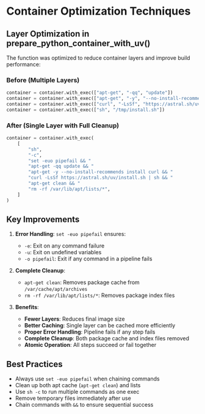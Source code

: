 # Container Optimization Techniques

## Layer Optimization in prepare_python_container_with_uv()

The function was optimized to reduce container layers and improve build performance:

### Before (Multiple Layers)
```python
container = container.with_exec(["apt-get", "-qq", "update"])
container = container.with_exec(["apt-get", "-y", "--no-install-recommends", "install", "curl"])
container = container.with_exec(["curl", "-LsSf", "https://astral.sh/uv/install.sh", "-o", "/tmp/install.sh"])
container = container.with_exec(["sh", "/tmp/install.sh"])
```

### After (Single Layer with Full Cleanup)
```python
container = container.with_exec(
    [
        "sh",
        "-c",
        "set -euo pipefail && "
        "apt-get -qq update && "
        "apt-get -y --no-install-recommends install curl && "
        "curl -LsSf https://astral.sh/uv/install.sh | sh && "
        "apt-get clean && "
        "rm -rf /var/lib/apt/lists/*",
    ]
)
```

## Key Improvements

1. **Error Handling**: `set -euo pipefail` ensures:
   - `-e`: Exit on any command failure
   - `-u`: Exit on undefined variables
   - `-o pipefail`: Exit if any command in a pipeline fails

2. **Complete Cleanup**:
   - `apt-get clean`: Removes package cache from `/var/cache/apt/archives`
   - `rm -rf /var/lib/apt/lists/*`: Removes package index files

3. **Benefits**:
   - **Fewer Layers**: Reduces final image size
   - **Better Caching**: Single layer can be cached more efficiently
   - **Proper Error Handling**: Pipeline fails if any step fails
   - **Complete Cleanup**: Both package cache and index files removed
   - **Atomic Operation**: All steps succeed or fail together

## Best Practices
- Always use `set -euo pipefail` when chaining commands
- Clean up both apt cache (`apt-get clean`) and lists
- Use `sh -c` to run multiple commands as one exec
- Remove temporary files immediately after use
- Chain commands with `&&` to ensure sequential success